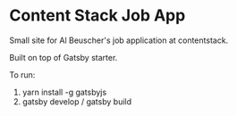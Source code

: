 # Content Stack Job App

Small site for Al Beuscher's job application at contentstack. 

Built on top of Gatsby starter.

To run:
  1. yarn install -g gatsbyjs
  2. gatsby develop / gatsby build